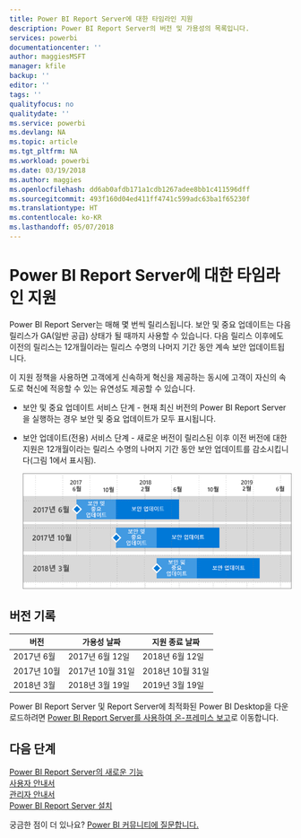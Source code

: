 ```yaml
---
title: Power BI Report Server에 대한 타임라인 지원
description: Power BI Report Server의 버전 및 가용성의 목록입니다.
services: powerbi
documentationcenter: ''
author: maggiesMSFT
manager: kfile
backup: ''
editor: ''
tags: ''
qualityfocus: no
qualitydate: ''
ms.service: powerbi
ms.devlang: NA
ms.topic: article
ms.tgt_pltfrm: NA
ms.workload: powerbi
ms.date: 03/19/2018
ms.author: maggies
ms.openlocfilehash: dd6ab0afdb171a1cdb1267adee8bb1c411596dff
ms.sourcegitcommit: 493f160d04ed411ff4741c599adc63ba1f65230f
ms.translationtype: HT
ms.contentlocale: ko-KR
ms.lasthandoff: 05/07/2018
---
```

# <a name="support-timeline-for-power-bi-report-server"></a>Power BI Report Server에 대한 타임라인 지원
Power BI Report Server는 매해 몇 번씩 릴리스됩니다. 보안 및 중요 업데이트는 다음 릴리스가 GA(일반 공급) 상태가 될 때까지 사용할 수 있습니다. 다음 릴리스 이후에도 이전의 릴리스는 12개월이라는 릴리스 수명의 나머지 기간 동안 계속 보안 업데이트됩니다.

이 지원 정책을 사용하면 고객에게 신속하게 혁신을 제공하는 동시에 고객이 자신의 속도로 혁신에 적응할 수 있는 유연성도 제공할 수 있습니다.

* 보안 및 중요 업데이트 서비스 단계 - 현재 최신 버전의 Power BI Report Server을 실행하는 경우 보안 및 중요 업데이트가 모두 표시됩니다.
* 보안 업데이트(전용) 서비스 단계 - 새로운 버전이 릴리스된 이후 이전 버전에 대한 지원은 12개월이라는 릴리스 수명의 나머지 기간 동안 보안 업데이트를 감소시킵니다(그림 1에서 표시됨).

    ![지원 기간을 보여 주는 그래프](media/support-timeline/report-server-support-timeline-mar-2018.png)

## <a name="version-history"></a>버전 기록
| **버전** | **가용성 날짜** | **지원 종료 날짜** |
| --- | --- | --- |
| 2017년 6월 |2017년 6월 12일 |2018년 6월 12일 |
| 2017년 10월 |2017년 10월 31일 |2018년 10월 31일 |
| 2018년 3월 | 2018년 3월 19일 | 2019년 3월 19일 |

Power BI Report Server 및 Report Server에 최적화된 Power BI Desktop을 다운로드하려면 [Power BI Report Server를 사용하여 온-프레미스 보고](https://powerbi.microsoft.com/report-server/)로 이동합니다.

## <a name="next-steps"></a>다음 단계
[Power BI Report Server의 새로운 기능](whats-new.md)  
[사용자 안내서](user-handbook-overview.md)  
[관리자 안내서](admin-handbook-overview.md)  
[Power BI Report Server 설치](install-report-server.md)  

궁금한 점이 더 있나요? [Power BI 커뮤니티에 질문합니다.](https://community.powerbi.com/)

